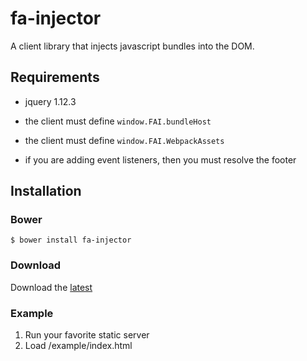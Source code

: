 # fa-injector

A client library that injects javascript bundles into the DOM.

## Requirements

- jquery 1.12.3

- the client must define `window.FAI.bundleHost`
- the client must define `window.FAI.WebpackAssets`
- if you are adding event listeners, then you must resolve the footer

## Installation

### Bower

```
$ bower install fa-injector
```

### Download

Download the [latest](https://github.com/cnnlabs/injectorjs/archive/master.zip)

### Example

1. Run your favorite static server
2. Load /example/index.html
